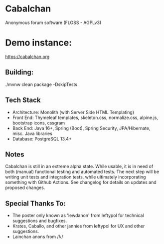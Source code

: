 # Cabalchan
Anonymous forum software (FLOSS - AGPLv3)

# Demo instance:
https://cabalchan.org

## Building:
./mvnw clean package -DskipTests

## Tech Stack
- Architecture: Monolith (with Server Side HTML Templating)
- Front End: Thymeleaf templates, skeleton.css, normalize.css, alpine.js, bootstrap icons, cssgram
- Back End: Java 16+, Spring (Boot), Spring Security, JPA/Hibernate, misc. Java libraries
- Database: PostgreSQL 13.4+

## Notes

Cabalchan is still in an extreme alpha state. While usable, it is in need of both (manual) functional testing and automated tests. 
The next step will be writing unit tests and integration tests, while ultimately incorporating something with Github Actions. See 
changelog for details on updates and proposed changes.

## Special Thanks To:
- The poster only known as 'lewdanon' from leftypol for technical suggestions and bugfixes.
- Krates, Caballo, and other jannies from leftypol for UX and other suggestions.
- Lainchan anons from /λ/
